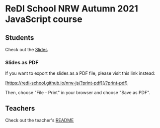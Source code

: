 # ReDI School NRW Autumn 2021 JavaScript course

## Students

Check out the [Slides](https://github.com/ReDI-School/nrw-js.git/#)

### Slides as PDF

If you want to export the slides as a PDF file, please visit this link instead:

[https://redi-school.github.io/nrw-js/?print-pdf](/?print-pdf)

Then, choose "File - Print" in your browser and choose "Save as PDF".

## Teachers

Check out the teacher's [README](README-teachers.md)
